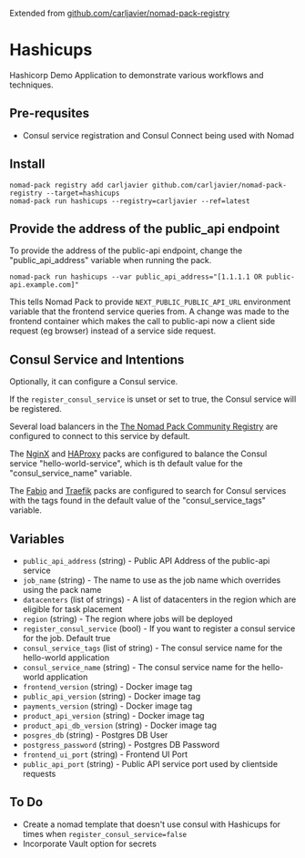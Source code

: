 Extended from [github.com/carljavier/nomad-pack-registry](github.com/carljavier/nomad-pack-registry)

# Hashicups

Hashicorp Demo Application to demonstrate various workflows and techniques.


## Pre-requsites
- Consul service registration and Consul Connect being used with Nomad

## Install 

```
nomad-pack registry add carljavier github.com/carljavier/nomad-pack-registry --target=hashicups
nomad-pack run hashicups --registry=carljavier --ref=latest
```

## Provide the address of the public_api endpoint

To provide the address of the public-api endpoint, change the "public_api_address" variable when running the pack.

```
nomad-pack run hashicups --var public_api_address="[1.1.1.1 OR public-api.example.com]"
```

This tells Nomad Pack to provide `NEXT_PUBLIC_PUBLIC_API_URL` environment variable that the frontend service queries from.
A change was made to the frontend container which makes the call to public-api now a client side request (eg browser) instead of a service side request. 

## Consul Service and Intentions
Optionally, it can configure a Consul service.

If the `register_consul_service` is unset or set to true, the Consul service will be registered.

Several load balancers in the [The Nomad Pack Community Registry](../README.md) are configured to connect to this service by default.

The [NginX](../nginx/README.md) and [HAProxy](../haproxy/README.md) packs are configured to balance the Consul service "hello-world-service", which is th default value for the "consul_service_name" variable.

The [Fabio](../fabio/README.md) and [Traefik](../traefik/README.md) packs are configured to search for Consul services with the tags found in the default value of the "consul_service_tags" variable.

## Variables

- `public_api_address` (string) - Public API Address of the public-api service
- `job_name` (string) - The name to use as the job name which overrides using the pack name
- `datacenters` (list of strings) - A list of datacenters in the region which are eligible for task placement
- `region` (string) - The region where jobs will be deployed
- `register_consul_service` (bool) - If you want to register a consul service for the job. Default true
- `consul_service_tags` (list of string) - The consul service name for the hello-world application
- `consul_service_name` (string) - The consul service name for the hello-world application
- `frontend_version` (string) - Docker image tag
- `public_api_version` (string) - Docker image tag
- `payments_version` (string) - Docker image tag
- `product_api_version` (string) - Docker image tag
- `product_api_db_version` (string) - Docker image tag
- `posgres_db` (string) - Postgres DB User
- `postgress_password` (string) - Postgres DB Password
- `frontend_ui_port` (string) - Frontend UI Port
- `public_api_port` (string) - Public API service port used by clientside requests


## To Do
- Create a nomad template that doesn't use consul with Hashicups for times when `register_consul_service=false`
- Incorporate Vault option for secrets